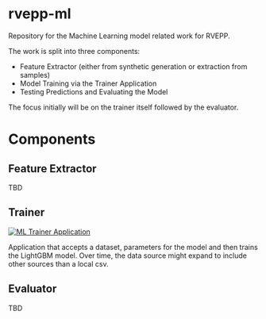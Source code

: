# rvepp-ml
Repository for the Machine Learning model related work for RVEPP.

The work is split into three components:
* Feature Extractor (either from synthetic generation or extraction from samples)
* Model Training via the Trainer Application
* Testing Predictions and Evaluating the Model

The focus initially will be on the trainer itself followed by the evaluator.

# Components
## Feature Extractor
TBD

## Trainer
[![ML Trainer Application](https://github.com/jcapellman/rvepp-ml/actions/workflows/trainer-app.yml/badge.svg)](https://github.com/jcapellman/rvepp-ml/actions/workflows/trainer-app.yml)

Application that accepts a dataset, parameters for the model and then trains the LightGBM model. Over time, the data source might expand to include other sources than a local csv.

## Evaluator
TBD
